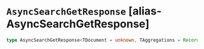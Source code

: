 # `AsyncSearchGetResponse` [alias-AsyncSearchGetResponse]
```typescript
type AsyncSearchGetResponse<TDocument = unknown, TAggregations = Record<[AggregateName](./AggregateName.md), [AggregationsAggregate](./AggregationsAggregate.md)>> = [AsyncSearchAsyncSearchDocumentResponseBase](./AsyncSearchAsyncSearchDocumentResponseBase.md)<TDocument, TAggregations>;
```
